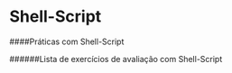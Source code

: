 # Shell-Script

####Práticas com Shell-Script

######Lista de exercícios de avaliação com Shell-Script
